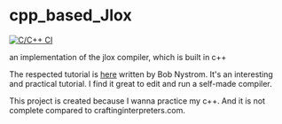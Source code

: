 # cpp_based_Jlox
[![C/C++ CI](https://github.com/Littledarren/cpp_based_Jlox/actions/workflows/c-cpp.yml/badge.svg?branch=master)](https://github.com/Littledarren/cpp_based_Jlox/actions/workflows/c-cpp.yml)


an implementation of the jlox compiler, which is built in c++


The respected tutorial is [here](https://craftinginterpreters.com/) written by Bob  Nystrom.
It's an interesting and practical tutorial. I find it great to edit and run a self-made compiler. 

This project is created because I wanna practice my c++. And it is not complete compared to craftinginterpreters.com.
